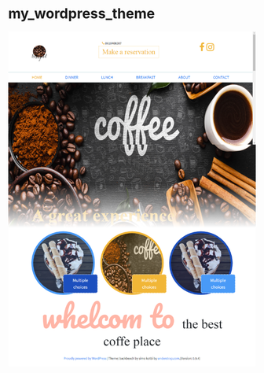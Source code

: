 # my_wordpress_theme
![](https://github.com/simokotbi/my_wordpress_theme/blob/master/www/wp-content/themes/backbeach_theme/screenshot.png)
